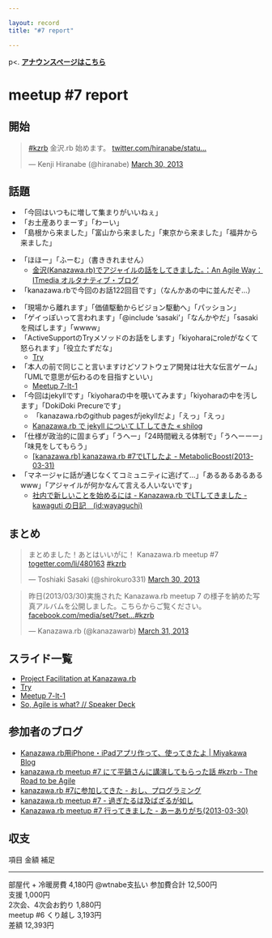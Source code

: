 ```yaml
---

layout: record
title: "#7 report"

---
```


p\<. <a href="./"><strong>アナウンスページはこちら</strong></a>

meetup #7 report
=================

開始
----

<blockquote class="twitter-tweet">
<p>
<a href="https://twitter.com/search/%23kzrb">#kzrb</a> 金沢.rb
始めます。
<a href="http://t.co/5Rv8Y1N0Nj" title="http://twitter.com/hiranabe/status/317848334951919616/photo/1">twitter.com/hiranabe/statu…</a></p>—
Kenji Hiranabe (@hiranabe)
<a href="https://twitter.com/hiranabe/status/317848334951919616">March
30, 2013</a></blockquote>

<script async src="//platform.twitter.com/widgets.js" charset="utf-8">
</script>
話題
----

-   「今回はいつもに増して集まりがいいねぇ」
-   「お土産ありまーす」「わーい」
-   「島根から来ました」「富山から来ました」「東京から来ました」「福井から来ました」

<!-- -->

-   「ほほー」「ふーむ」（書ききれません）
    -   [金沢(Kanazawa.rb)でアジャイルの話をしてきました。：An Agile
        Way：ITmedia
        オルタナティブ・ブログ](http://blogs.itmedia.co.jp/hiranabe/2013/03/agile-talk-at-kanazawarb.html)
-   「kanazawa.rbで今回のお話122回目です」（なんかあの中に並んだぞ…）

<!-- -->

-   「現場から離れます」「価値駆動からビジョン駆動へ」「パッション」
-   「ゲイっぽいって言われます」「@include
    ‘sasaki’」「なんかやだ」「sasakiを飛ばします」「wwww」
-   「ActiveSupportのTryメソッドのお話をします」「kiyoharaにroleがなくて怒られます」「役立たずだな」
    -   [Try](http://www.slideshare.net/yizawa/try-17934332)
-   「本人の前で同じこと言いますけどソフトウェア開発は壮大な伝言ゲーム」「UMLで意思が伝わるのを目指すといい」
    -   [Meetup
        7-lt-1](http://www.slideshare.net/okamototakuyasr2/meetup-7lt1)
-   「今回はjekyllです」「kiyoharaの中を覗いてみます」「kiyoharaの中を汚します」「DokiDoki
    Precureです」
    -   「kanazawa.rbのgithub pagesがjekyllだよ」「えっ」「えっ」
    -   [Kanazawa.rb で jekyll について LT してきた «
        shilog](http://www.shirokuro331.net/cobalt/?p=863)
-   「仕様が政治的に固まらず」「うへー」「24時間戦える体制で」「うへーーー」「味見をしてもらう」
    -   <span lang="LT">[[kanazawa.rb] kanazawa.rb #7でLTしたよ -
        MetabolicBoost(2013-03-31)](http://blog.phalanxware.com/20130331.html#p01)</span>
-   「マネージャに話が通じなくてコミュニティに逃げて…」「あるあるあるあるwww」「アジャイルが何かなんて言える人いないです」
    -   [社内で新しいことを始めるには - Kanazawa.rb でLTしてきました -
        kawaguti
        の日記　(id:wayaguchi)](http://d.hatena.ne.jp/wayaguchi/20130331/1364679280)

まとめ
------

<blockquote class="twitter-tweet">
<p>
まとめました！あとはいいがに！ Kanazawa.rb meetup #7
<a href="http://t.co/3QpO42x5yy" title="http://togetter.com/li/480163">togetter.com/li/480163</a>
<a href="https://twitter.com/search/%23kzrb">#kzrb</a></p>— Toshiaki
Sasaki (@shirokuro331)
<a href="https://twitter.com/shirokuro331/status/318141101229895682">March
30, 2013</a></blockquote>

<script async src="//platform.twitter.com/widgets.js" charset="utf-8">
</script>
<blockquote class="twitter-tweet">
<p>
昨日(2013/03/30)実施された Kanazawa.rb meetup 7
の様子を納めた写真アルバムを公開しました。こちらからご覧ください。<a href="https://t.co/PVCK6kl9t1" title="https://www.facebook.com/media/set/?set=a.517668398275601">facebook.com/media/set/?set…</a><a href="https://twitter.com/search/%23kzrb">#kzrb</a></p>—
Kanazawa.rb (@kanazawarb)
<a href="https://twitter.com/kanazawarb/status/318183622328844289">March
31, 2013</a></blockquote>

<script async src="//platform.twitter.com/widgets.js" charset="utf-8">
</script>
スライド一覧
------------

-   [Project Facilitation at
    Kanazawa.rb](http://www.slideshare.net/hiranabe/project-facilitation-at-kanazawarb)
-   [Try](http://www.slideshare.net/yizawa/try-17934332)
-   [Meetup
    7-lt-1](http://www.slideshare.net/okamototakuyasr2/meetup-7lt1)
-   [So, Agile is what? // Speaker
    Deck](https://speakerdeck.com/kawaguti/so-agile-is-what)

参加者のブログ
--------------

-   [Kanazawa.rb用iPhone・iPadアプリ作って、使ってきたよ | Miyakawa
    Blog](http://miyakawa.me/?p=3764)
-   [kanazawa.rb meetup #7 にて平鍋さんに講演してもらった話 #kzrb -
    The Road to be
    Agile](http://libero18.hatenablog.jp/entry/2013/03/31/152620)
-   [kanazawa.rb #7に参加してきた -
    おし、プログラミング](http://d.hatena.ne.jp/ichhi/20130331/1364742378)
-   [kanazawa.rb meetup #7 -
    過ぎたるは及ばざるが如し](http://cotton-desu.hatenablog.com/entry/2013/03/31/232338)
-   [Kanazawa.rb meetup #7 行ってきました -
    あーありがち(2013-03-30)](http://aligach.net/diary/20130330.html#p01)

収支
----

  項目                  金額       補足
  --------------------- ---------- ---------------
  部屋代 + 冷暖房費     4,180円    @wtnabe支払い
  参加費合計            12,500円   
  支援                  1,000円    
  2次会、4次会お釣り    1,880円    
  meetup #6 くり越し   3,193円    
  差額                  12,393円   


